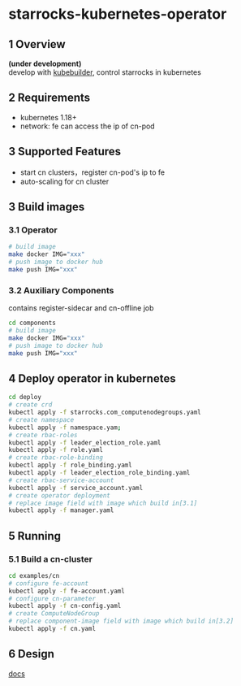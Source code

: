 # starrocks-kubernetes-operator

## 1 Overview
**(under development)**  
develop with [kubebuilder](https://github.com/kubernetes-sigs/kubebuilder), control starrocks in kubernetes

## 2 Requirements
 * kubernetes 1.18+
 * network: fe can access the ip of cn-pod

## 3 Supported Features
* start cn clusters，register cn-pod's ip to fe
* auto-scaling for cn cluster

## 3 Build images
### 3.1 Operator
```bash
# build image
make docker IMG="xxx"
# push image to docker hub
make push IMG="xxx"
```
### 3.2 Auxiliary Components
contains register-sidecar and cn-offline job
```bash
cd components
# build image
make docker IMG="xxx"
# push image to docker hub
make push IMG="xxx"
```

## 4 Deploy operator in kubernetes
```bash
cd deploy
# create crd
kubectl apply -f starrocks.com_computenodegroups.yaml
# create namespace
kubectl apply -f namespace.yam;
# create rbac-roles
kubectl apply -f leader_election_role.yaml
kubectl apply -f role.yaml
# create rbac-role-binding
kubectl apply -f role_binding.yaml
kubectl apply -f leader_election_role_binding.yaml
# create rbac-service-account
kubectl apply -f service_account.yaml
# create operator deployment
# replace image field with image which build in[3.1]
kubectl apply -f manager.yaml
```

## 5 Running
### 5.1 Build a cn-cluster
```bash 
cd examples/cn
# configure fe-account
kubectl apply -f fe-account.yaml
# configure cn-parameter
kubectl apply -f cn-config.yaml
# create ComputeNodeGroup
# replace component-image field with image which build in[3.2]
kubectl apply -f cn.yaml
```
## 6 Design
[docs](./doc)
